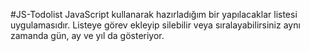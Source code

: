#JS-Todolist JavaScript kullanarak hazırladığım bir yapılacaklar listesi uygulamasıdır. Listeye görev ekleyip silebilir veya sıralayabilirsiniz aynı zamanda gün, ay ve yıl da gösteriyor.
